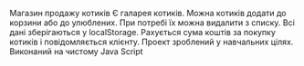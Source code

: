 Магазин продажу котиків
Є галарея котиків.
Можна котиків додати до корзини або до улюблених.
При потребі їх можна видалити з списку.
Всі дані зберігаються у localStorage.
Рахується сума коштів за покупку котиків і повідомляється клієнту.
Проект зроблений у навчальних цілях.
Виконаний на чистому Java Script
